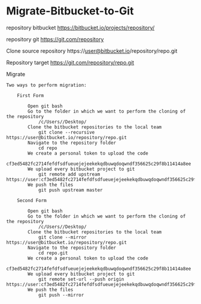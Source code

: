 # Migrate-Bitbucket-to-Git

repository bitbucket
https://bitbucket.io/projects/repository/ 

repository git
https://git.com/repository


Clone source repository
	https://user@bitbucket.io/repository/repo.git
	
Repository target
	https://git.com/repository/repo.git

Migrate
	
	Two ways to perform migration:

		First Form
		
			Open git bash
			Go to the folder in which we want to perform the cloning of the repository
				/c/Users//Desktop/
			Clone the bitbucket repositories to the local team
				git clone --recursive https://user@bitbucket.io/repository/repo.git
			Navigate to the repository folder
				cd repo
			We create a personal token to upload the code
				cf3ed5482fc2714fefdfsdfueuejejeekekqdbuwqdoqwndf356625c29f8b11414a8ee
			We upload every bitbucket project to git
				git remote add upstream https://user:cf3ed5482fc2714fefdfsdfueuejejeekekqdbuwqdoqwndf356625c29f8b11414a8ee@git.com/repository/repo.git
			We push the files
				git push upstream master
				
		Second Form
		
			Open git bash
			Go to the folder in which we want to perform the cloning of the repository
				/c/Users//Desktop/
			Clone the bitbucket repositories to the local team
				git clone --mirror https://user@bitbucket.io/repository/repo.git
			Navigate to the repository folder
				cd repo.git
			We create a personal token to upload the code
				cf3ed5482fc2714fefdfsdfueuejejeekekqdbuwqdoqwndf356625c29f8b11414a8ee
			We upload every bitbucket project to git
				git remote set-url --push origin https://user:cf3ed5482fc2714fefdfsdfueuejejeekekqdbuwqdoqwndf356625c29f8b11414a8ee@git.com/repository/repo.git
			We push the files
				git push --mirror
			

		
		


			
	



